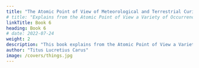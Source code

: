 ```yaml
---
title: "The Atomic Point of View of Meteorological and Terrestrial Curiosities"
# title: "Explains from the Atomic Point of View a Variety of Occurrences, Partly Meteorological Phenomena, Partly Terrestrial Curiosities"
linkTitle: Book 6
heading: Book 6
# date: 2022-07-24
weight: 2
description: "This book explains from the Atomic Point of View a Variety of Occurrences, Partly Meteorological Phenomena, Partly Terrestrial Curiosities"
author: "Titus Lucretius Carus"
image: /covers/things.jpg
---
```

